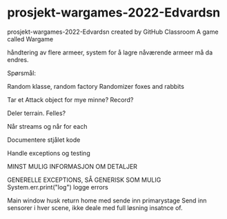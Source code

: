 # prosjekt-wargames-2022-Edvardsn
prosjekt-wargames-2022-Edvardsn created by GitHub Classroom
A game called Wargame


håndtering av flere armeer, system for å lagre nåværende armeer må da endres.

Spørsmål:

Random klasse, random factory
Randomizer foxes and rabbits

Tar et Attack object for mye minne? Record?

Deler terrain. Felles?

Når streams og når for each

Documentere stjålet kode

Handle exceptions og testing

MINST MULIG INFORMASJON OM DETALJER

GENERELLE EXCEPTIONS, SÅ GENERISK SOM MULIG
System.err.print("log") logge errors

Main window
husk return home med sende inn primarystage
Send inn sensorer i hver scene, ikke deale med full løsning
insatnce of.

